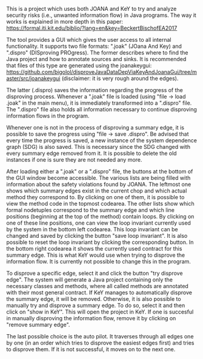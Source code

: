 This is a project which uses both JOANA and KeY to try and analyze security risks (i.e., unwanted information flow) in Java programs.
The way it works is explained in more depth in this paper: https://formal.iti.kit.edu/biblio/?lang=en&key=BeckertBischofEA2017

The tool provides a GUI which gives the user access to all internal functionality. It supports two file formats: ".joak"
(JOana And Key) and ".dispro" (DISproving PROgress). The former describes where to find the Java project and how to annotate
sources and sinks. It is recommended that files of this type are generated using the
joanakeygui: https://github.com/bigolol/disproveJavaDataDepViaKeyAndJoanaGui/tree/master/src/joanakeygui
(disclaimer: it is very rough around the edges).

The latter (.dispro) saves the information regarding the progress of the disproving process. Whenever a ".joak" file is loaded
(using "file -> load .joak" in the main menu), it is immediately transformed into a ".dispro" file. The ".dispro" file
also holds all information necessary to continue disproving information flows in the program. 

Whenever one is not in the process of disproving a summary edge, it is possible to save the progress using "file -> save .dispro".
Be advised that every time the progress is saved, a new instance of the system dependence graph (SDG) is also saved. This is
necessary since the SDG changed with every summary edge removed from it. It is possible to delete the old instances if one is
sure they are not needed any more.

After loading either a ".joak" or a ".dispro" file, the buttons at the bottom of the GUI window become accessible. The various lists
are being filled with information about the safety violations found by JOANA. The leftmost one shows which summary edges exist in
the current chop and which actual method they correspond to. By clicking on one of them, it is possible to view the method code
in the topmost codearea. The other lists show which formal nodetuples correspond to the summary edge and which line positions
(beginning at the top of the method) contain loops. By clicking on one of these line positions, one can view the 
loop invariant currently used by the system in the bottom left codearea. 
This loop invariant can be changed and saved by clicking the button "save loop invariant".
It is also possible to reset the loop invariant by clicking the corresponding button.
In the bottom right codearea it shows the currently used contract for this summary edge. This is what KeY would use when trying
to disprove the information flow. It is currently not possible to change this in the program.

To disprove a specific edge, select it and click the button "try disprove edge". The system will generate a Java project
containing only the necessary classes and methods, where all called methods are annotated with their most general contract.
If KeY manages to automatically disprove the summary edge, it will be removed.
Otherwise, it is also possible to manually try and disprove a summary edge. To do so, select it and then click on 
"show in KeY". This will open the project in KeY. If one is succesful in manually disproving the information flow,
remove it by clicking on "remove summary edge".

The last possible choice is the auto pilot. It traverses through all edges one by one (in an order which tries to disprove the
easiest edges first) and tries to disprove them. If it is not successful, it moves on to the next one.
